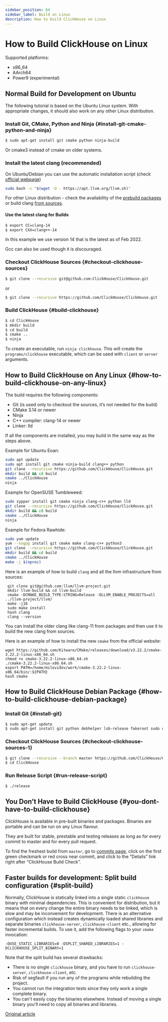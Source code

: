 ```yaml
---
sidebar_position: 64
sidebar_label: Build on Linux
description: How to build ClickHouse on Linux
---
```


# How to Build ClickHouse on Linux

Supported platforms:

-   x86_64
-   AArch64
-   Power9 (experimental)

## Normal Build for Development on Ubuntu

The following tutorial is based on the Ubuntu Linux system. With appropriate changes, it should also work on any other Linux distribution.

### Install Git, CMake, Python and Ninja {#install-git-cmake-python-and-ninja}

``` bash
$ sudo apt-get install git cmake python ninja-build
```

Or cmake3 instead of cmake on older systems.

### Install the latest clang (recommended)

On Ubuntu/Debian you can use the automatic installation script (check [official webpage](https://apt.llvm.org/))

```bash
sudo bash -c "$(wget -O - https://apt.llvm.org/llvm.sh)"
```

For other Linux distribution - check the availability of the [prebuild packages](https://releases.llvm.org/download.html) or build clang [from sources](https://clang.llvm.org/get_started.html).

#### Use the latest clang for Builds

``` bash
$ export CC=clang-14
$ export CXX=clang++-14
```

In this example we use version 14 that is the latest as of Feb 2022.

Gcc can also be used though it is discouraged.

### Checkout ClickHouse Sources {#checkout-clickhouse-sources}

``` bash
$ git clone --recursive git@github.com:ClickHouse/ClickHouse.git
```

or

``` bash
$ git clone --recursive https://github.com/ClickHouse/ClickHouse.git
```

### Build ClickHouse {#build-clickhouse}

``` bash
$ cd ClickHouse
$ mkdir build
$ cd build
$ cmake ..
$ ninja
```

To create an executable, run `ninja clickhouse`.
This will create the `programs/clickhouse` executable, which can be used with `client` or `server` arguments.

## How to Build ClickHouse on Any Linux {#how-to-build-clickhouse-on-any-linux}

The build requires the following components:

-   Git (is used only to checkout the sources, it’s not needed for the build)
-   CMake 3.14 or newer
-   Ninja
-   C++ compiler: clang-14 or newer
-   Linker: lld

If all the components are installed, you may build in the same way as the steps above.

Example for Ubuntu Eoan:
``` bash
sudo apt update
sudo apt install git cmake ninja-build clang++ python
git clone --recursive https://github.com/ClickHouse/ClickHouse.git
mkdir build && cd build
cmake ../ClickHouse
ninja
```

Example for OpenSUSE Tumbleweed:
``` bash
sudo zypper install git cmake ninja clang-c++ python lld
git clone --recursive https://github.com/ClickHouse/ClickHouse.git
mkdir build && cd build
cmake ../ClickHouse
ninja
```

Example for Fedora Rawhide:
``` bash
sudo yum update
yum --nogpg install git cmake make clang-c++ python3
git clone --recursive https://github.com/ClickHouse/ClickHouse.git
mkdir build && cd build
cmake ../ClickHouse
make -j $(nproc)
```

Here is an example of how to build `clang` and all the llvm infrastructure from sources:

```
 git clone git@github.com:llvm/llvm-project.git
 mkdir llvm-build && cd llvm-build
 cmake -DCMAKE_BUILD_TYPE:STRING=Release -DLLVM_ENABLE_PROJECTS=all ../llvm-project/llvm/
 make -j16
 sudo make install
 hash clang
 clang --version
```

You can install the older clang like clang-11 from packages and then use it to build the new clang from sources.

Here is an example of how to install the new `cmake` from the official website:

```
wget https://github.com/Kitware/CMake/releases/download/v3.22.2/cmake-3.22.2-linux-x86_64.sh
chmod +x cmake-3.22.2-linux-x86_64.sh
./cmake-3.22.2-linux-x86_64.sh 
export PATH=/home/milovidov/work/cmake-3.22.2-linux-x86_64/bin/:${PATH}
hash cmake
```

## How to Build ClickHouse Debian Package {#how-to-build-clickhouse-debian-package}

### Install Git {#install-git}

``` bash
$ sudo apt-get update
$ sudo apt-get install git python debhelper lsb-release fakeroot sudo debian-archive-keyring debian-keyring
```

### Checkout ClickHouse Sources {#checkout-clickhouse-sources-1}

``` bash
$ git clone --recursive --branch master https://github.com/ClickHouse/ClickHouse.git
$ cd ClickHouse
```

### Run Release Script {#run-release-script}

``` bash
$ ./release
```

## You Don’t Have to Build ClickHouse {#you-dont-have-to-build-clickhouse}

ClickHouse is available in pre-built binaries and packages. Binaries are portable and can be run on any Linux flavour.

They are built for stable, prestable and testing releases as long as for every commit to master and for every pull request.

To find the freshest build from `master`, go to [commits page](https://github.com/ClickHouse/ClickHouse/commits/master), click on the first green checkmark or red cross near commit, and click to the “Details” link right after “ClickHouse Build Check”.

## Faster builds for development: Split build configuration {#split-build}

Normally, ClickHouse is statically linked into a single static `clickhouse` binary with minimal dependencies. This is convenient for distribution, but it means that on every change the entire binary needs to be linked, which is slow and may be inconvenient for development. There is an alternative configuration which instead creates dynamically loaded shared libraries and separate binaries `clickhouse-server`, `clickhouse-client` etc., allowing for faster incremental builds. To use it, add the following flags to your `cmake` invocation:
```
-DUSE_STATIC_LIBRARIES=0 -DSPLIT_SHARED_LIBRARIES=1 -DCLICKHOUSE_SPLIT_BINARY=1
```

Note that the split build has several drawbacks:
* There is no single `clickhouse` binary, and you have to run `clickhouse-server`, `clickhouse-client`, etc.
* Risk of segfault if you run any of the programs while rebuilding the project.
* You cannot run the integration tests since they only work a single complete binary.
* You can't easily copy the binaries elsewhere. Instead of moving a single binary you'll need to copy all binaries and libraries.

[Original article](https://clickhouse.com/docs/en/development/build/) <!--hide-->
